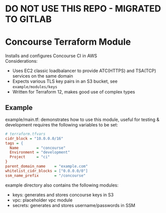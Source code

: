 # DO NOT USE THIS REPO - MIGRATED TO GITLAB

# Concourse Terraform Module
Installs and configures Concourse CI in AWS  
Considerations:
- Uses EC2 classic loadbalancer to provide ATC(HTTPS) and TSA(TCP) services on the same domain
- Expects various TLS key pairs in an S3 bucket, see ``example/modules/keys``
- Written for Terraform 12, makes good use of complex types

## Example
example/main.tf: demonstrates how to use this module, useful for testing & development
requires the following variables to be set:

```ini
# terraform.tfvars
cidr_block = "10.0.0.0/16"
tags = {
  Name        = "concourse"
  Environment = "development"
  Project     = "ci"
}
parent_domain_name    = "example.com"
whitelist_cidr_blocks = ["0.0.0.0/0"]
ssm_name_prefix       = "/concourse"
```

example directory also contains the following modules:
- keys: generates and stores concourse keys in S3
- vpc: placeholder vpc module
- secrets: generates and stores username/passwords in SSM
